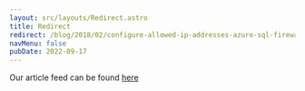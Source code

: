 ```yaml
---
layout: src/layouts/Redirect.astro
title: Redirect
redirect: /blog/2018/02/configure-allowed-ip-addresses-azure-sql-firewall/
navMenu: false
pubDate: 2022-09-17
---
```

<div>
Our article feed can be found <a href="/blog/2018/02/configure-allowed-ip-addresses-azure-sql-firewall/">here</a>
</div>
